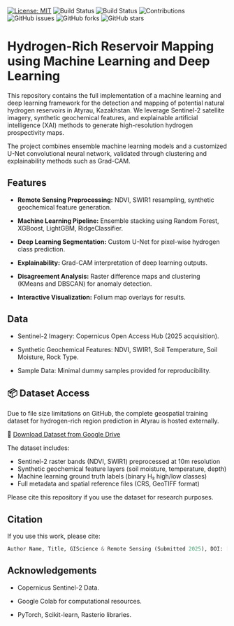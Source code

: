 [![License: MIT](https://img.shields.io/badge/License-MIT-yellow.svg)](https://opensource.org/licenses/MIT)
![Build Status](https://img.shields.io/badge/ML-yes-green)
![Build Status](https://img.shields.io/badge/DL-yes-blue)
![Contributions](https://img.shields.io/badge/contributions-welcome-gold)
![GitHub issues](https://img.shields.io/github/issues/DennisWayo/hydrogen-mapping-atyrau)
![GitHub forks](https://img.shields.io/github/forks/DennisWayo/hydrogen-mapping-atyrau)
![GitHub stars](https://img.shields.io/github/stars/DennisWayo/hydrogen-mapping-atyrau)

# Hydrogen-Rich Reservoir Mapping using Machine Learning and Deep Learning

This repository contains the full implementation of a machine learning and deep learning framework for the detection and mapping of potential natural hydrogen reservoirs in Atyrau, Kazakhstan. We leverage Sentinel-2 satellite imagery, synthetic geochemical features, and explainable artificial intelligence (XAI) methods to generate high-resolution hydrogen prospectivity maps.

The project combines ensemble machine learning models and a customized U-Net convolutional neural network, validated through clustering and explainability methods such as Grad-CAM.

## Features

- **Remote Sensing Preprocessing:** NDVI, SWIR1 resampling, synthetic geochemical feature generation.

- **Machine Learning Pipeline:** Ensemble stacking using Random Forest, XGBoost, LightGBM, RidgeClassifier.

- **Deep Learning Segmentation:** Custom U-Net for pixel-wise hydrogen class prediction.

- **Explainability:** Grad-CAM interpretation of deep learning outputs.

- **Disagreement Analysis:** Raster difference maps and clustering (KMeans and DBSCAN) for anomaly detection.

- **Interactive Visualization:** Folium map overlays for results.

## Data

- Sentinel-2 Imagery: Copernicus Open Access Hub (2025 acquisition).

- Synthetic Geochemical Features: NDVI, SWIR1, Soil Temperature, Soil Moisture, Rock Type.

- Sample Data: Minimal dummy samples provided for reproducibility.

## 📦 Dataset Access

Due to file size limitations on GitHub, the complete geospatial training dataset for hydrogen-rich region prediction in Atyrau is hosted externally.

🔗 [Download Dataset from Google Drive](https://drive.google.com/file/d/1IbGIL9xZsFaANWRBj2-LCep6x_saU4Gn/view?usp=drive_link)

The dataset includes:
- Sentinel-2 raster bands (NDVI, SWIR1) preprocessed at 10m resolution
- Synthetic geochemical feature layers (soil moisture, temperature, depth)
- Machine learning ground truth labels (binary H₂ high/low classes)
- Full metadata and spatial reference files (CRS, GeoTIFF format)

Please cite this repository if you use the dataset for research purposes.

## Citation

If you use this work, please cite:

```Python
Author Name, Title, GIScience & Remote Sensing (Submitted 2025), DOI: [to be added]
```

## Acknowledgements

- Copernicus Sentinel-2 Data.

- Google Colab for computational resources.

- PyTorch, Scikit-learn, Rasterio libraries.
